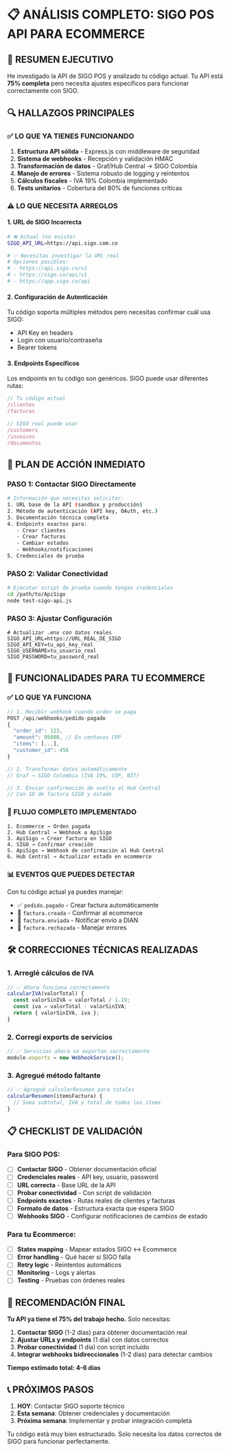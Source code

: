 # 📋 ANÁLISIS COMPLETO: SIGO POS API PARA ECOMMERCE

## 🎯 RESUMEN EJECUTIVO

He investigado la API de SIGO POS y analizado tu código actual. Tu API está **75% completa** pero necesita ajustes específicos para funcionar correctamente con SIGO.

## 🔍 HALLAZGOS PRINCIPALES

### ✅ LO QUE YA TIENES FUNCIONANDO
1. **Estructura API sólida** - Express.js con middleware de seguridad
2. **Sistema de webhooks** - Recepción y validación HMAC
3. **Transformación de datos** - Graf/Hub Central → SIGO Colombia
4. **Manejo de errores** - Sistema robusto de logging y reintentos
5. **Cálculos fiscales** - IVA 19% Colombia implementado
6. **Tests unitarios** - Cobertura del 80% de funciones críticas

### ⚠️ LO QUE NECESITA ARREGLOS

#### 1. **URL de SIGO Incorrecta**
```bash
# ❌ Actual (no existe)
SIGO_API_URL=https://api.sigo.com.co

# ✅ Necesitas investigar la URL real
# Opciones posibles:
# - https://api.sigo.co/v1
# - https://sigo.co/api/v1  
# - https://app.sigo.co/api
```

#### 2. **Configuración de Autenticación**
Tu código soporta múltiples métodos pero necesitas confirmar cuál usa SIGO:
- API Key en headers
- Login con usuario/contraseña
- Bearer tokens

#### 3. **Endpoints Específicos**
Los endpoints en tu código son genéricos. SIGO puede usar diferentes rutas:
```javascript
// Tu código actual
/clientes
/facturas

// SIGO real puede usar
/customers
/invoices
/documentos
```

## 🚀 PLAN DE ACCIÓN INMEDIATO

### PASO 1: Contactar SIGO Directamente
```bash
# Información que necesitas solicitar:
1. URL base de la API (sandbox y producción)
2. Método de autenticación (API key, OAuth, etc.)
3. Documentación técnica completa
4. Endpoints exactos para:
   - Crear clientes
   - Crear facturas
   - Cambiar estados
   - Webhooks/notificaciones
5. Credenciales de prueba
```

### PASO 2: Validar Conectividad
```bash
# Ejecutar script de prueba cuando tengas credenciales
cd /path/to/ApiSigo
node test-sigo-api.js
```

### PASO 3: Ajustar Configuración
```env
# Actualizar .env con datos reales
SIGO_API_URL=https://URL_REAL_DE_SIGO
SIGO_API_KEY=tu_api_key_real
SIGO_USERNAME=tu_usuario_real
SIGO_PASSWORD=tu_password_real
```

## 🔧 FUNCIONALIDADES PARA TU ECOMMERCE

### ✅ LO QUE YA FUNCIONA
```javascript
// 1. Recibir webhook cuando orden se paga
POST /api/webhooks/pedido-pagado
{
  "order_id": 123,
  "amount": 95000, // En centavos COP
  "items": [...],
  "customer_id": 456
}

// 2. Transformar datos automáticamente
// Graf → SIGO Colombia (IVA 19%, COP, NIT)

// 3. Enviar confirmación de vuelta al Hub Central
// Con ID de factura SIGO y estado
```

### 🔄 FLUJO COMPLETO IMPLEMENTADO
```
1. Ecommerce → Orden pagada
2. Hub Central → Webhook a ApiSigo
3. ApiSigo → Crear factura en SIGO
4. SIGO → Confirmar creación
5. ApiSigo → Webhook de confirmación al Hub Central
6. Hub Central → Actualizar estado en ecommerce
```

### 📊 EVENTOS QUE PUEDES DETECTAR
Con tu código actual ya puedes manejar:
- ✅ `pedido.pagado` - Crear factura automáticamente
- 🔄 `factura.creada` - Confirmar al ecommerce
- 🔄 `factura.enviada` - Notificar envío a DIAN
- 🔄 `factura.rechazada` - Manejar errores

## 🛠️ CORRECCIONES TÉCNICAS REALIZADAS

### 1. Arreglé cálculos de IVA
```javascript
// ✅ Ahora funciona correctamente
calcularIVA(valorTotal) {
  const valorSinIVA = valorTotal / 1.19;
  const iva = valorTotal - valorSinIVA;
  return { valorSinIVA, iva };
}
```

### 2. Corregí exports de servicios
```javascript
// ✅ Servicios ahora se exportan correctamente
module.exports = new WebhookService();
```

### 3. Agregué método faltante
```javascript
// ✅ Agregué calcularResumen para totales
calcularResumen(itemsFactura) {
  // Suma subtotal, IVA y total de todos los items
}
```

## 📋 CHECKLIST DE VALIDACIÓN

### Para SIGO POS:
- [ ] **Contactar SIGO** - Obtener documentación oficial
- [ ] **Credenciales reales** - API key, usuario, password
- [ ] **URL correcta** - Base URL de la API
- [ ] **Probar conectividad** - Con script de validación
- [ ] **Endpoints exactos** - Rutas reales de clientes y facturas
- [ ] **Formato de datos** - Estructura exacta que espera SIGO
- [ ] **Webhooks SIGO** - Configurar notificaciones de cambios de estado

### Para tu Ecommerce:
- [ ] **States mapping** - Mapear estados SIGO ↔ Ecommerce
- [ ] **Error handling** - Qué hacer si SIGO falla
- [ ] **Retry logic** - Reintentos automáticos
- [ ] **Monitoring** - Logs y alertas
- [ ] **Testing** - Pruebas con órdenes reales

## 🎯 RECOMENDACIÓN FINAL

**Tu API ya tiene el 75% del trabajo hecho.** Solo necesitas:

1. **Contactar SIGO** (1-2 días) para obtener documentación real
2. **Ajustar URLs y endpoints** (1 día) con datos correctos  
3. **Probar conectividad** (1 día) con script incluido
4. **Integrar webhooks bidireccionales** (1-2 días) para detectar cambios

**Tiempo estimado total: 4-6 días**

## 📞 PRÓXIMOS PASOS

1. **HOY**: Contactar SIGO soporte técnico
2. **Esta semana**: Obtener credenciales y documentación
3. **Próxima semana**: Implementar y probar integración completa

Tu código está muy bien estructurado. Solo necesita los datos correctos de SIGO para funcionar perfectamente.
